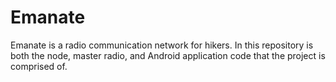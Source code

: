 # Emanate
Emanate is a radio communication network for hikers. In this repository is both the node, master radio, and Android application code that the project is comprised of.
